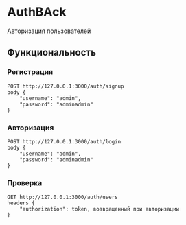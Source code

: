 # AuthBAck

Авторизация пользователей

## Функциональность

### Регистрация
```
POST http://127.0.0.1:3000/auth/signup
body {
    "username": "admin",
    "password": "adminadmin"
}
```
### Авторизация
```
POST http://127.0.0.1:3000/auth/login
body {
    "username": "admin",
    "password": "adminadmin"
}
```
### Проверка
```
GET http://127.0.0.1:3000/auth/users
headers {
    "authorization": token, возвращенный при авторизации
}
```

